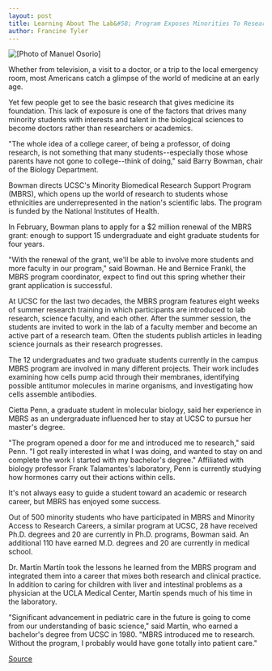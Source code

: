 ```yaml
---
layout: post
title: Learning About The Lab&#58; Program Exposes Minorities To Research
author: Francine Tyler
---
```


![\[Photo of Manuel Osorio\]][1]

Whether from television, a visit to a doctor, or a trip to the local emergency room, most Americans catch a glimpse of the world of medicine at an early age.

Yet few people get to see the basic research that gives medicine its foundation. This lack of exposure is one of the factors that drives many minority students with interests and talent in the biological sciences to become doctors rather than researchers or academics.

"The whole idea of a college career, of being a professor, of doing research, is not something that many students--especially those whose parents have not gone to college--think of doing," said Barry Bowman, chair of the Biology Department.

Bowman directs UCSC's Minority Biomedical Research Support Program (MBRS), which opens up the world of research to students whose ethnicities are underrepresented in the nation's scientific labs. The program is funded by the National Institutes of Health.

In February, Bowman plans to apply for a $2 million renewal of the MBRS grant: enough to support 15 undergraduate and eight graduate students for four years.

"With the renewal of the grant, we'll be able to involve more students and more faculty in our program," said Bowman. He and Bernice Frankl, the MBRS program coordinator, expect to find out this spring whether their grant application is successful.

At UCSC for the last two decades, the MBRS program features eight weeks of summer research training in which participants are introduced to lab research, science faculty, and each other. After the summer session, the students are invited to work in the lab of a faculty member and become an active part of a research team. Often the students publish articles in leading science journals as their research progresses.

The 12 undergraduates and two graduate students currently in the campus MBRS program are involved in many different projects. Their work includes examining how cells pump acid through their membranes, identifying possible antitumor molecules in marine organisms, and investigating how cells assemble antibodies.

Cietta Penn, a graduate student in molecular biology, said her experience in MBRS as an undergraduate influenced her to stay at UCSC to pursue her master's degree.

"The program opened a door for me and introduced me to research," said Penn. "I got really interested in what I was doing, and wanted to stay on and complete the work I started with my bachelor's degree." Affiliated with biology professor Frank Talamantes's laboratory, Penn is currently studying how hormones carry out their actions within cells.

It's not always easy to guide a student toward an academic or research career, but MBRS has enjoyed some success.

Out of 500 minority students who have participated in MBRS and Minority Access to Research Careers, a similar program at UCSC, 28 have received Ph.D. degrees and 20 are currently in Ph.D. programs, Bowman said. An additional 110 have earned M.D. degrees and 20 are currently in medical school.

Dr. Martín Martín took the lessons he learned from the MBRS program and integrated them into a career that mixes both research and clinical practice. In addition to caring for children with liver and intestinal problems as a physician at the UCLA Medical Center, Martín spends much of his time in the laboratory.

"Significant advancement in pediatric care in the future is going to come from our understanding of basic science," said Martín, who earned a bachelor's degree from UCSC in 1980. "MBRS introduced me to research. Without the program, I probably would have gone totally into patient care."

[1]: http://www1.ucsc.edu/oncampus/art/osorio_manuel.98-01-05.gif

[Source](http://www1.ucsc.edu/oncampus/currents/97-98/01-05/mbrs.htm "Permalink to Minority Biomedical Research Support: 01-05-98")
